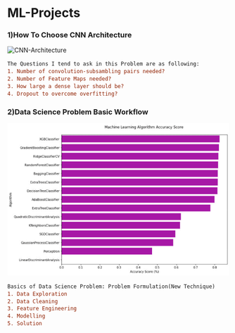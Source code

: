 # ML-Projects

### 1)How To Choose CNN Architecture
![CNN-Architecture](https://external-content.duckduckgo.com/iu/?u=https%3A%2F%2Fwww.researchgate.net%2Fprofile%2FAngel_Cruz-Roa%2Fpublication%2F263052166%2Ffigure%2Fdownload%2Ffig3%2FAS%3A614373047402509%401523489357882%2F3-layer-CNN-architecture-composed-by-two-layers-of-convolutional-and-pooling-layers-a.png&f=1&nofb=1)

```diff
The Questions I tend to ask in this Problem are as following:
1. Number of convolution-subsambling pairs needed?
2. Number of Feature Maps needed?
3. How large a dense layer should be?
4. Dropout to overcome overfitting?
```

### 2)Data Science Problem Basic Workflow
![Accuracy Score](images/do-machine-learning-projects-using-python%20(1).png)
```diff
Basics of Data Science Problem: Problem Formulation(New Technique)
1. Data Exploration
2. Data Cleaning
3. Feature Engineering
4. Modelling
5. Solution
```







